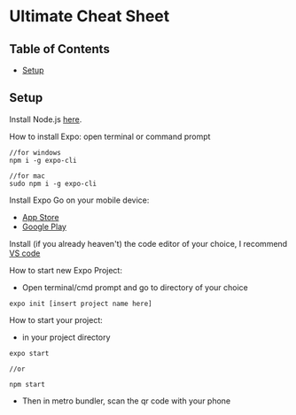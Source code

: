 # Ultimate Cheat Sheet

## Table of Contents
- [Setup](#Setup)

## Setup

Install Node.js [here](https://nodejs.org/en/).

How to install Expo: open terminal or command prompt

```
//for windows
npm i -g expo-cli

//for mac
sudo npm i -g expo-cli
```

Install Expo Go on your mobile device:
- [App Store](https://apps.apple.com/us/app/expo-go/id982107779)
- [Google Play](https://play.google.com/store/apps/details?id=host.exp.exponent&hl=en_US&gl=US)

Install (if you already heaven't) the code editor of your choice, I recommend [VS code](https://code.visualstudio.com/)

How to start new Expo Project:
- Open terminal/cmd prompt and go to directory of your choice
```
expo init [insert project name here]
```

How to start your project:
- in your project directory
```
expo start 

//or

npm start
```
- Then in metro bundler, scan the qr code with your phone
